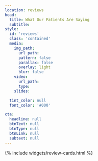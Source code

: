 ```yaml
---
location: reviews
head:
  title: What Our Patients Are Saying
  subtitle:
style:
  id: 'reviews'
  class: 'contained'
  media:
    img_path:
      url_path:
      pattern: false
      parallax: false
      overlay: light
      blur: false
    video:
      url_path:
      type:
    slides:

  tint_color: null
  font_color: '#000'

cta:
  headline: null
  btnText: null
  btnType: null
  btnLink: null
  subtext: null
---
```

{% include widgets/review-cards.html %}
